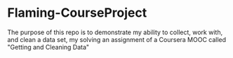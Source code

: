 Flaming-CourseProject
=====================

The purpose of this repo is to demonstrate my ability to collect, work with, and clean a data set, my solving an assignment of a Coursera MOOC called "Getting and Cleaning Data"
